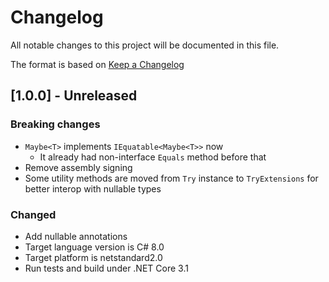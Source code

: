 # Changelog
All notable changes to this project will be documented in this file.

The format is based on [Keep a Changelog](https://keepachangelog.com/en/1.0.0/)

## [1.0.0] - Unreleased

### Breaking changes
- `Maybe<T>` implements `IEquatable<Maybe<T>>` now
    - It already had non-interface `Equals` method before that
- Remove assembly signing
- Some utility methods are moved from `Try` instance to `TryExtensions` for better interop with nullable types

### Changed
- Add nullable annotations
- Target language version is C# 8.0
- Target platform is netstandard2.0
- Run tests and build under .NET Core 3.1
